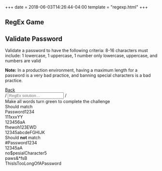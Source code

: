 +++
date = 2018-06-03T14:26:44-04:00
template = "regexp.html"
+++

<div class="content-wrapper">
<section class="page-header">
<h1 class="page-title">RegEx Game</h1>
<div class="page-discription">
  <h2 class="page-discription__title">Validate Password</h2>
  <p class="page-discription__details">Validate a password to have the following criteria: 8-16 characters must include: 1 lowercase, 1 uppercase, 1 number only lowercase, uppercase, and numbers are valid</p>
  <p class="page-discription__details"><strong>Note:</strong> In a production environment, having a maximum length for a password is a very bad practice, and banning special characters is a bad practice.</p>
</div>
<a href="..">
  <div class="button button--back">Back
  </div>
</a>

</section>
<section class="regex-input">
<span class="regex-input__boarder">/</span>
<input class="regex-solution" type="text" placeholder="RegEx solution…"> 
<span class="regex-input__boarder">/</span>
  
<div class="result-msg">Make all words turn green to complete the challenge</div>
<section class="desired-output">
<div class="should-match desired-output__title">
  Should match
  <div class="should-match-string">Password1234</div>
  <div class="should-match-string">111xxxYY</div>
  <div class="should-match-string">123456aA</div>
  <div class="should-match-string">fhewoh123EWD</div>
  <div class="should-match-string">12345abcdeFGHIJK</div>
</div>

<div class="should-not-match desired-output__title">Should <strong>not</strong> match
  <div class="should-not-match-string">#Password1234</div>
  <div class="should-not-match-string">12345aA</div>
  <div class="should-not-match-string">no$pesialCharacter5</div>
  <div class="should-not-match-string">paws&amp;*fsB</div>
  <div class="should-not-match-string">ThisIsTooLongOfAPassword</div>
</div>
</section>
</section></div>
